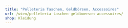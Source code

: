 ```yaml
---
title: "Pelleteria Taschen, Geldbörsen, Accessoires"
url: /wien/pelleteria-taschen-geldboersen-accessoires/
shop: Kleidung
---
```

